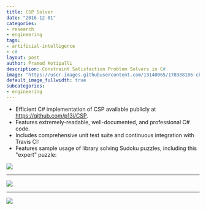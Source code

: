 ```yaml
---
title: CSP Solver
date: "2016-12-01"
categories:
- research
- engineering
tags:
- artificial-intelligence
- c#
layout: post
author: Pramod Kotipalli
description: Constraint Satisfaction Problem Solvers in C#
image: "https://user-images.githubusercontent.com/13140065/178388186-cbad34fe-d885-4147-9d84-9a186ad409f9.png"
default_image_fullwidth: true
subcategories:
- engineering
---
```


* Efficient C# implementation of CSP available publicly at
  https://github.com/p13i/CSP.
* Features extremely-readable, well-documented, and
  professional C# code.
* Includes comprehensive unit test suite and continuous
  integration with Travis CI:
* Features sample usage of library solving Sudoku puzzles,
  including this "expert" puzzle:

![](https://user-images.githubusercontent.com/13140065/178388245-60402a28-18a5-40b1-bb20-f1043ca7128f.png)

---

![](https://user-images.githubusercontent.com/13140065/178388242-b58aa1e3-0bb5-4d81-af13-200e937437ea.png)

---

![](https://user-images.githubusercontent.com/13140065/178388235-78175cfc-4607-4594-a540-dcd4881ddab3.png)
